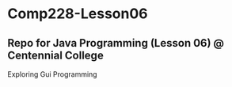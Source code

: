 # Comp228-Lesson06

## Repo for Java Programming (Lesson 06) @ Centennial College

Exploring  Gui Programming
